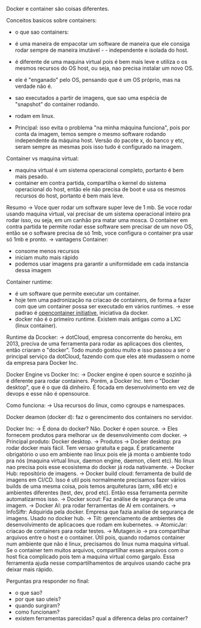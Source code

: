 Docker e container são coisas diferentes.


Conceitos basicos sobre containers:
 -  o que sao containers: 
  - é uma maneira de empacotar um software de maneira que ele consiga rodar sempre de maneira imutável - - independente e isolada do host.
  - é diferente de uma maquina virtual pois é bem mais leve e utiliza o os mesmos recursos do OS host, ou seja, nao precisa instalar um novo OS.
  - ele é "enganado" pelo OS, pensando que é um OS próprio, mas na verdade não é.
  - sao executados a partir de imagens, que sao uma espécia de "snapshot" do container rodando.
  - rodam em linux.

  - Principal: isso evita o problema "na minha máquina funciona", pois por conta da imagem, temos sempre o mesmo software rodando independente da máquina host. Versão do pacote x, do banco y etc, seram sempre as mesmas pois isso tudo é configurado na imagem.


Container vs maquina virtual:
- maquina virtual é um sistema operacional completo, portanto é bem mais pesado.
- container em contra partida, compartilha o kernel do sistema operacional do host, então ele não precisa de boot e usa os mesmos recursos do host, portanto é bem mais leve.
  
Resumo ->  Voce quer rodar um software super leve de 1 mb. Se voce rodar usando maquina virtual, vai precisar de um sistema operacional inteiro pra rodar isso, ou seja, em um canhão pra matar uma mosca. O container em contra partida te permite rodar esse software sem precisar de um novo OS, então se o software precisa de só 1mb, voce configura o container pra usar só 1mb e pronto.
 -> vantagens Container:
  - consome menos recursos
  - iniciam muito mais rápido
  - podemos usar imagens pra garantir a uniformidade em cada instancia dessa imagem


Container runtime:
 - é um software que permite executar um container.
 - hoje tem uma padronização na criacao de containers, de forma a fazer com que um container possa ser executado em vários runtimes.
  -> esse padrao é [opencontainer initiative](https://opencontainers.org), iniciativa da docker.
 - docker não é o primeiro runtime. Existem mais antigas como a LXC (linux container).

  Runtime da Dcocker:
  -> dotCloud, empresa concorrente do heroku, em 2013, preciva de uma ferramenta para rodar as aplicaçoes dos clientes, então criaram o "docker". Todo mundo gostou muito e isso passou a ser o principal serviço da dotCloud, fazendo com que eles até mudassem o nome da empresa para Docker Inc.

Docker Engine vs Docker Inc:
 -> Docker engine é open source e sozinho já é diferente para rodar containers. Porém, a Docker Inc. tem o "Docker desktop", que é o que dá dinheiro. É focada em desenvolvimento em vez de devops e esse não é opensource.

 Como funciona:
-> Usa recursos do linux, como cgroups e namespaces.

Docker deamon (docker d): faz o gerencimento dos containers no servidor.

Docker Inc:
 -> É dona do docker? Não. Docker é open source.
 -> Eles fornecem produtos para melhorar ux de desenvolvimento com docker.
 -> Principal produto: Docker desktop.
 -> Produtos
  -> Docker desktop: pra rodar docker mais fácil. Tem versao gratuita e paga. É praticamente obrigatório o uso em ambiente nao linux pois ele já monta o ambiente todo pra nós (maquina virtual linux, daemon engine, daemon, client etc). No linux nao precisa pois esse ecosistema do docker já roda nativamente.
  -> Docker Hub: repositório de imagens.
  -> Docker build cloud: ferramenta de build de imagens em CI/CD. Isso é util pois normalmente precisamos fazer vários builds de uma mesma coisa, pois temos arquiteturas (arm, x86 etc) e ambientes diferentes (test, dev, prod etc). Então essa ferramenta permite automatizarmos isso.
  -> Docker scout: Faz análise de segurança de uma imagem.
  -> Docker AI: pra rodar ferramentas de AI em containers.
  -> InfoSiftr: Adquirida pela docker. Empresa que fazia analise de segurança de imagens. Usado no docker hub.
  -> Tilt: gerenciamento de ambientes de desenvolvimento de aplicacoes que rodam em kubernetes.
  -> AtomicJar: criacao de containers para rodar testes.
  -> Mutagen.io -> pra compartilhar arquivos entre o host e o container. Útil pois, quando rodamos container num ambiente que não é linux, precisamos do linux numa maquina virtual. Se o container tem muitos arquivos, compartilhar esses arquivos com o host fica complicado pois tem a maquina virtual como gargalo. Essa ferramenta ajuda nesse compartilhamentos de arquivos usando cache pra deixar mais rápido.


Perguntas pra responder no final:
 - o que sao?
 -  por que sao uteis?
 - quando surgiram?
 - como funcionam?
 - existem ferramentas parecidas? qual a diferenca delas pro container?
